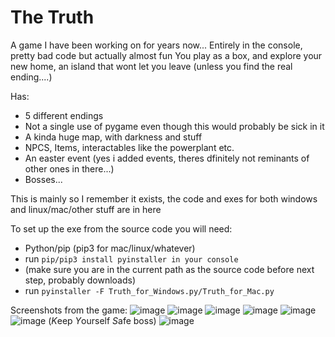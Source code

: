 # The Truth
A game I have been working on for years now...
Entirely in the console, pretty bad code but actually almost fun
You play as a box, and explore your new home, an island that wont let you leave
(unless you find the real ending....)

Has:
- 5 different endings
- Not a single use of pygame even though this would probably be sick in it
- A kinda huge map, with darkness and stuff
- NPCS, Items, interactables like the powerplant etc.
- An easter event (yes i added events, theres dfinitely not reminants of other ones in there...)
- Bosses...

This is mainly so I remember it exists, the code and exes for both windows and linux/mac/other stuff are in here

To set up the exe from the source code you will need:
- Python/pip (pip3 for mac/linux/whatever)
- run `pip/pip3 install pyinstaller in your console`
- (make sure you are in the current path as the source code before next step, probably downloads)
- run `pyinstaller -F Truth_for_Windows.py/Truth_for_Mac.py`

Screenshots from the game:
![image](https://user-images.githubusercontent.com/93288617/221372251-66f4fa82-1453-4361-9f32-89a4d3c5c90c.png) ![image](https://user-images.githubusercontent.com/93288617/221372265-7713e076-4fdb-48ba-803b-974c85897f46.png) ![image](https://user-images.githubusercontent.com/93288617/221372310-d5366a0d-4675-4c8a-a352-f6f647013b5e.png) ![image](https://user-images.githubusercontent.com/93288617/221372339-6ef899ea-b3ed-4dd5-8881-401fbb664143.png) ![image](https://user-images.githubusercontent.com/93288617/221372369-7328c5c5-74c9-48bf-8a6c-9044c5e7c60e.png) ![image](https://user-images.githubusercontent.com/93288617/221372425-41d16eb9-ba6f-47b0-af98-b1b332089ddc.png)
(*K*eep *Y*ourself *S*afe boss)
![image](https://user-images.githubusercontent.com/93288617/221372797-a8a89a5b-8b2c-4838-90af-41261f9549c0.png)




